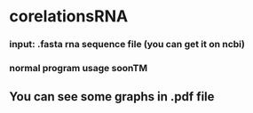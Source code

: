 # corelationsRNA

### input: .fasta rna sequence file (you can get it on ncbi)
### normal program usage soonTM

## You can see some graphs in .pdf file
